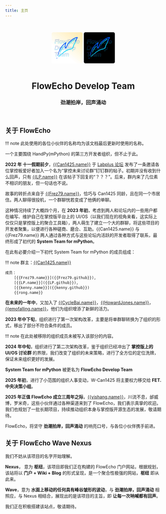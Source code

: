 ```yaml
---
title: 主页
---
```


</br>

<p align="center" markdown="span">
    <img align="center" width="100" src="./images/logo-light.webp#only-light">
    <img align="center" width="100" src="./images/logo-dark.webp#only-dark">
    </br>
    </br>
    <h1 align="center">FlowEcho Develop Team</h1>
    <h3 align="center">劲潮拍岸，回声涌动</h3>
</p>

</br>

## 关于 FlowEcho

!!! note
    此处使用的各位小伙伴的名称均为该文档最后更新时使用的名称。

一个主要围绕 HandPy(mPython) 的第三方开发者组织，但不止于此。

**2022 年 十一假期前夕**，[{{Can1425.name}}]({{Can1425.github}}) 于 [Labplus 论坛](https://labplus.cn/forum) 发布了一条邀请各位掌控板爱好者加入一个名为“掌控未来讨论群”钉钉群的帖子。初期并没有收到什么回声，只有 [{{LP.name}}]({{LP.github}}) 在该帖子下回复的“？？？”。后来，群内来了几位素不相识的朋友，但一句话也不说。

故事的转折点来自于 [{{Frez79.name}}]({{Frez79.github}})，恰巧与 Can1425 同龄，且在同一个市居住。两人聊得很投机，一个群聊恍若变成了他俩的单聊。

这种情况持续了大概四个月，在 **2023 年初**，考虑到两人和论坛内的一些用户都在编写、维护自己在掌控版平台上的 UI/OS（以我们现在的视角来看，这实际上仅仅只是掌控版上的聚合工具箱），两人萌生了建立一个大的群聊，将这些项目的开发者聚集，以便进行各种磋商、磨合、互助。{{Can1425.name}} 与 {{Frez79.name}} 两人通过各种方式与这些论坛内活跃的开发者取得了联系，最终形成了初代的 **System Team for mPython**。

在此有必要介绍一下初代 System Team for mPython 的成员组成：

!!! note
    群主：[{{Can1425.name}}]({{Can1425.github}})

    成员：
        [{{Frez79.name}}]({{Frez79.github}}),
        [{{LP.name}}]({{LP.github}}),
        [{{kenny.name}}]({{kenny.github}})
        {{rong.name}}

**在未来的一年中**，又加入了 [{{CycleBai.name}}]({{CycleBai.github}})，[{{HowardJones.name}}]({{HowardJones.github}})，[{{emofalling.name}}]({{emofalling.github}})，他们为组织增添了新鲜的活力。

**2023 年中下旬**，组织进行了第一次架构改革，主要是将单群聊转换为了组织的形式，移出了部分不符合条件的成员。

!!! note
    在此处被移除的组织成员未被写入该部分的内容。

**2024 年中旬**，组织进行了第二次架构改革，鉴于组织已经冲出了 **掌控版上的 UI/OS 讨论群** 的界限，我们改变了组织的未来策略，进行了全方位的定位洗牌，保证未来组织更好的发展。

**System Team for mPython** 被更名为 **FlowEcho Develop Team**

**2025 年初**，进行了小范围的组织人事变动，W-Can1425 将主要权力移交给 **FET. 中央决策小组**。

**2025 年正值 FlowEcho 成立三周年之际**，[{{yishang.name}}]({{yishang.github}})，川流不息，邰威博，罗米奇，这些小伙伴通过各种渠道来到了 FlowEcho，我们表示真挚的欢迎。我们也规划了一批长期项目，持续推动组织本身与掌控版开源生态的发展，敬请期待。

FlowEcho，将坚守 **劲潮拍岸，回声涌动** 的响亮口号，与各位小伙伴携手前进。

## 关于 FlowEcho Wave Nexus

我们不妨从该项目的名字开始理解。

**Nexus**， 意为 **枢纽**，该项目即我们正在构建的 FlowEcho 门户网站，根据规划，该站将以 **门户 + Wiki + Blog** 的形式呈现，是一个聚合性极强的网站，**枢纽** 即从此来。

**Wave**，意为 **水面上移动的任何具有峰谷皱形的波动**，与 **劲潮拍岸，回声涌动** 相照应，与 Nexus 相结合，展现出的是该项目的主旨，即 **让每一次呐喊都有回声**。

我们正在积极搭建该站点，敬请期待。